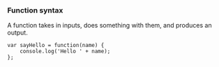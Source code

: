 ### **Function syntax**

A function takes in inputs, does something with them, and produces an output.



```
var sayHello = function(name) {
    console.log('Hello ' + name);
};
```

